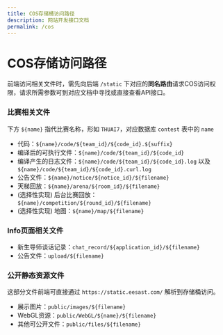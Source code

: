 ```yaml
---
title: COS存储桶访问路径
description: 网站开发接口文档
permalink: /cos
---
```


# COS存储访问路径

前端访问相关文件时，需先向后端 `/static` 下对应的**同名路由**请求COS访问权限，请求所需参数可到对应文档中寻找或直接查看API接口。

### 比赛相关文件

下方 `${name}` 指代比赛名称，形如 `THUAI7`，对应数据库 `contest` 表中的 `name`

- 代码：`${name}/code/${team_id}/${code_id}.${suffix}`
- 编译后的可执行文件：`${name}/code/${team_id}/${code_id}`
- 编译产生的日志文件：`${name}/code/${team_id}/${code_id}.log` 以及 `${name}/code/${team_id}/${code_id}.curl.log`
- 公告文件：`${name}/notice/${notice_id}/${filename}`
- 天梯回放：`${name}/arena/${room_id}/${filename}`
- (选择性实现) 后台比赛回放：`${name}/competition/${round_id}/${filename}`
- (选择性实现) 地图：`${name}/map/${filename}`

### Info页面相关文件

- 新生导师谈话记录：`chat_record/${application_id}/${filename}`
- 公告文件：`upload/${filename}`

### 公开静态资源文件

这部分文件前端可直接通过 `https://static.eesast.com/` 解析到存储桶访问。

- 展示图片：`public/images/${filename}`
- WebGL资源：`public/WebGL/${name}/${filename}`
- 其他可公开文件：`public/files/${filename}`
